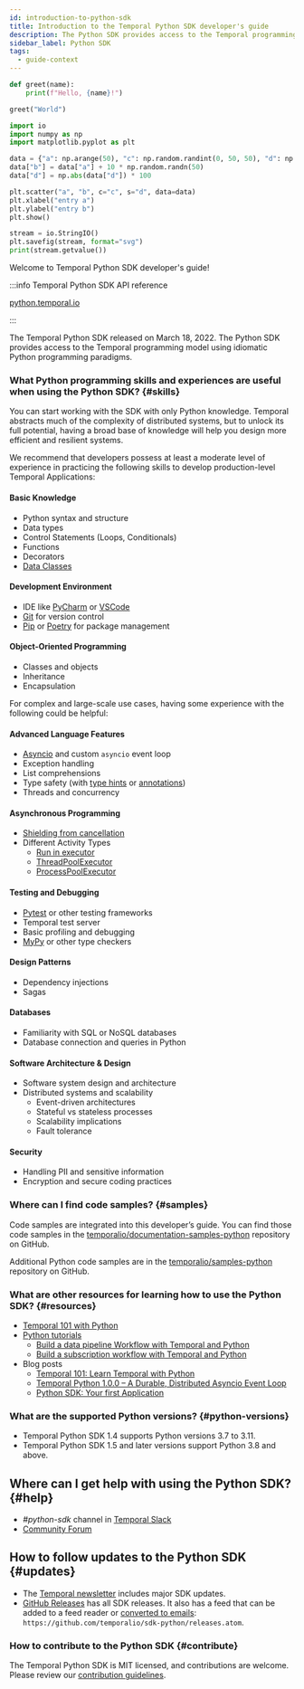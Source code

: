 ```yaml
---
id: introduction-to-python-sdk
title: Introduction to the Temporal Python SDK developer's guide
description: The Python SDK provides access to the Temporal programming model using idiomatic Python programming paradigms.
sidebar_label: Python SDK
tags:
  - guide-context
---
```


```python
def greet(name):
    print(f"Hello, {name}!")

greet("World")
```

<codapi-snippet sandbox="python" editor="basic" init-delay="500">
</codapi-snippet>

```python
import io
import numpy as np
import matplotlib.pyplot as plt

data = {"a": np.arange(50), "c": np.random.randint(0, 50, 50), "d": np.random.randn(50)}
data["b"] = data["a"] + 10 * np.random.randn(50)
data["d"] = np.abs(data["d"]) * 100

plt.scatter("a", "b", c="c", s="d", data=data)
plt.xlabel("entry a")
plt.ylabel("entry b")
plt.show()

stream = io.StringIO()
plt.savefig(stream, format="svg")
print(stream.getvalue())
```

<codapi-snippet sandbox="python" output-mode="svg">
</codapi-snippet>

Welcome to Temporal Python SDK developer's guide!

:::info Temporal Python SDK API reference

[python.temporal.io](https://python.temporal.io/)

:::

The Temporal Python SDK released on March 18, 2022.
The Python SDK provides access to the Temporal programming model using idiomatic Python programming paradigms.

### What Python programming skills and experiences are useful when using the Python SDK? {#skills}

You can start working with the SDK with only Python knowledge.
Temporal abstracts much of the complexity of distributed systems, but to unlock its full potential, having a broad base of knowledge will help you design more efficient and resilient systems.

We recommend that developers possess at least a moderate level of experience in practicing the following skills to develop production-level Temporal Applications:

#### Basic Knowledge

- Python syntax and structure
- Data types
- Control Statements (Loops, Conditionals)
- Functions
- Decorators
- [Data Classes](https://docs.python.org/3/library/dataclasses.html)

#### Development Environment

- IDE like [PyCharm](https://www.jetbrains.com/pycharm/) or [VSCode](https://code.visualstudio.com)
- [Git](https://git-scm.com) for version control
- [Pip](https://pip.pypa.io/en/stable/) or [Poetry](https://python-poetry.org) for package management

#### Object-Oriented Programming

- Classes and objects
- Inheritance
- Encapsulation

For complex and large-scale use cases, having some experience with the following could be helpful:

#### Advanced Language Features

- [Asyncio](https://docs.python.org/3/library/asyncio.html) and custom `asyncio` event loop
- Exception handling
- List comprehensions
- Type safety (with [type hints](https://peps.python.org/pep-0484/) or [annotations](https://peps.python.org/pep-3107/))
- Threads and concurrency

#### Asynchronous Programming

- [Shielding from cancellation](https://docs.python.org/3/library/asyncio-task.html#shielding-from-cancellation)
- Different Activity Types
  - [Run in executor](https://docs.python.org/3/library/asyncio-eventloop.html#asyncio.loop.run_in_executor)
  - [ThreadPoolExecutor](https://docs.python.org/3/library/concurrent.futures.html#threadpoolexecutor)
  - [ProcessPoolExecutor](https://docs.python.org/3/library/concurrent.futures.html#processpoolexecutor)

#### Testing and Debugging

- [Pytest](https://pytest.org) or other testing frameworks
- Temporal test server
- Basic profiling and debugging
- [MyPy](https://mypy.readthedocs.io/en/stable/) or other type checkers

#### Design Patterns

- Dependency injections
- Sagas

#### Databases

- Familiarity with SQL or NoSQL databases
- Database connection and queries in Python

#### Software Architecture & Design

- Software system design and architecture
- Distributed systems and scalability
  - Event-driven architectures
  - Stateful vs stateless processes
  - Scalability implications
  - Fault tolerance

#### Security

- Handling PII and sensitive information
- Encryption and secure coding practices

### Where can I find code samples? {#samples}

Code samples are integrated into this developer’s guide.
You can find those code samples in the [temporalio/documentation-samples-python](https://github.com/temporalio/documentation-samples-python) repository on GitHub.

Additional Python code samples are in the [temporalio/samples-python](https://github.com/temporalio/samples-python) repository on GitHub.

### What are other resources for learning how to use the Python SDK? {#resources}

- [Temporal 101 with Python](https://learn.temporal.io/courses/temporal_101/python)
- [Python tutorials](https://learn.temporal.io/tutorials/python/)
  - [Build a data pipeline Workflow with Temporal and Python](https://learn.temporal.io/tutorials/python/data-pipelines/)
  - [Build a subscription workflow with Temporal and Python](https://learn.temporal.io/tutorials/python/subscriptions/)
- Blog posts
  - [Temporal 101: Learn Temporal with Python](https://temporal.io/blog/temporal-101-learn-temporal-with-python)
  - [Temporal Python 1.0.0 – A Durable, Distributed Asyncio Event Loop](https://temporal.io/blog/durable-distributed-asyncio-event-loop)
  - [Python SDK: Your first Application](https://temporal.io/blog/python-sdk-your-first-application)

### What are the supported Python versions? {#python-versions}

- Temporal Python SDK 1.4 supports Python versions 3.7 to 3.11.
- Temporal Python SDK 1.5 and later versions support Python 3.8 and above.

## Where can I get help with using the Python SDK? {#help}

- _#python-sdk_ channel in [Temporal Slack](https://t.mp/slack)
- [Community Forum](https://community.temporal.io/tag/python-sdk)

## How to follow updates to the Python SDK {#updates}

- The [Temporal newsletter](https://t.mp/news) includes major SDK updates.
- [GitHub Releases](https://github.com/temporalio/sdk-python/releases) has all SDK releases. It also has a feed that can be added to a feed reader or [converted to emails](https://blogtrottr.com/): `https://github.com/temporalio/sdk-python/releases.atom`.

### How to contribute to the Python SDK {#contribute}

The Temporal Python SDK is MIT licensed, and contributions are welcome.
Please review our [contribution guidelines](https://github.com/temporalio/sdk-python#development).
